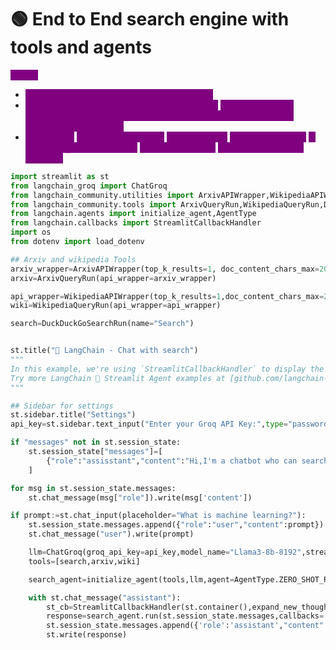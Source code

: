 # 🟢 End to End search engine with tools and agents

<mark style="color:purple;background-color:purple;">**Steps:**</mark>

* <mark style="color:purple;background-color:purple;">Here we using tools - arxiv, wiki, duckduckgo</mark>
* <mark style="color:purple;background-color:purple;">`agent=AgentType.ZERO_SHOT_REACT_DESCRIPTION`</mark> <mark style="color:purple;background-color:purple;"></mark><mark style="color:purple;background-color:purple;">→ agent type that decides which tool to use based only on the description (no prior examples, "zero-shot").</mark>
* <mark style="color:purple;background-color:purple;">Classes like</mark> <mark style="color:purple;background-color:purple;"></mark><mark style="color:purple;background-color:purple;">`DuckDuckGoSearchRun`</mark><mark style="color:purple;background-color:purple;">,</mark> <mark style="color:purple;background-color:purple;"></mark><mark style="color:purple;background-color:purple;">`ArxivQueryRun`</mark><mark style="color:purple;background-color:purple;">,</mark> <mark style="color:purple;background-color:purple;"></mark><mark style="color:purple;background-color:purple;">`WikipediaQueryRun`</mark> <mark style="color:purple;background-color:purple;"></mark><mark style="color:purple;background-color:purple;">in</mark> <mark style="color:purple;background-color:purple;"></mark><mark style="color:purple;background-color:purple;">**`langchain_community.tools`**</mark> <mark style="color:purple;background-color:purple;"></mark><mark style="color:purple;background-color:purple;">already come with</mark> <mark style="color:purple;background-color:purple;"></mark><mark style="color:purple;background-color:purple;">**default descriptions**</mark> <mark style="color:purple;background-color:purple;"></mark><mark style="color:purple;background-color:purple;">baked in.</mark>

```python
import streamlit as st
from langchain_groq import ChatGroq
from langchain_community.utilities import ArxivAPIWrapper,WikipediaAPIWrapper
from langchain_community.tools import ArxivQueryRun,WikipediaQueryRun,DuckDuckGoSearchRun
from langchain.agents import initialize_agent,AgentType
from langchain.callbacks import StreamlitCallbackHandler
import os
from dotenv import load_dotenv

## Arxiv and wikipedia Tools
arxiv_wrapper=ArxivAPIWrapper(top_k_results=1, doc_content_chars_max=200)
arxiv=ArxivQueryRun(api_wrapper=arxiv_wrapper)

api_wrapper=WikipediaAPIWrapper(top_k_results=1,doc_content_chars_max=200)
wiki=WikipediaQueryRun(api_wrapper=api_wrapper)

search=DuckDuckGoSearchRun(name="Search")


st.title("🔎 LangChain - Chat with search")
"""
In this example, we're using `StreamlitCallbackHandler` to display the thoughts and actions of an agent in an interactive Streamlit app.
Try more LangChain 🤝 Streamlit Agent examples at [github.com/langchain-ai/streamlit-agent](https://github.com/langchain-ai/streamlit-agent).
"""

## Sidebar for settings
st.sidebar.title("Settings")
api_key=st.sidebar.text_input("Enter your Groq API Key:",type="password")

if "messages" not in st.session_state:
    st.session_state["messages"]=[
        {"role":"assisstant","content":"Hi,I'm a chatbot who can search the web. How can I help you?"}
    ]

for msg in st.session_state.messages:
    st.chat_message(msg["role"]).write(msg['content'])

if prompt:=st.chat_input(placeholder="What is machine learning?"):
    st.session_state.messages.append({"role":"user","content":prompt})
    st.chat_message("user").write(prompt)

    llm=ChatGroq(groq_api_key=api_key,model_name="Llama3-8b-8192",streaming=True)
    tools=[search,arxiv,wiki]

    search_agent=initialize_agent(tools,llm,agent=AgentType.ZERO_SHOT_REACT_DESCRIPTION,handling_parsing_errors=True)

    with st.chat_message("assistant"):
        st_cb=StreamlitCallbackHandler(st.container(),expand_new_thoughts=False)
        response=search_agent.run(st.session_state.messages,callbacks=[st_cb])
        st.session_state.messages.append({'role':'assistant',"content":response})
        st.write(response)


```
